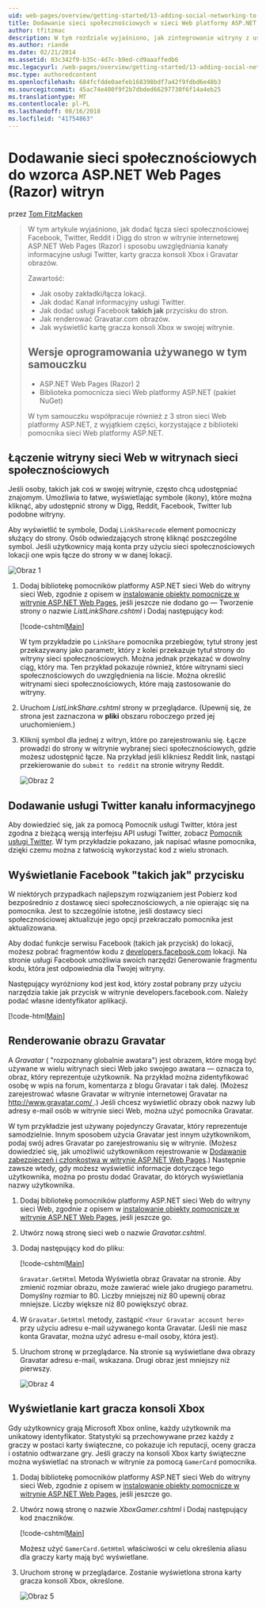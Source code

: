 ```yaml
---
uid: web-pages/overview/getting-started/13-adding-social-networking-to-your-web-site
title: Dodawanie sieci społecznościowych w sieci Web platformy ASP.NET stron witryny (Razor) | Dokumentacja firmy Microsoft
author: tfitzmac
description: W tym rozdziale wyjaśniono, jak zintegrowanie witryny z usługami sieci społecznościowych. W tym rozdziale dowiesz się, jak umożliwić użytkownikom/łącze zakładki witryny sieci Web...
ms.author: riande
ms.date: 02/21/2014
ms.assetid: 03c342f9-b35c-4d7c-b9ed-cd9aaaffedb6
msc.legacyurl: /web-pages/overview/getting-started/13-adding-social-networking-to-your-web-site
msc.type: authoredcontent
ms.openlocfilehash: 684fcfdde0aefeb168398bdf7a42f9fdbd6e48b3
ms.sourcegitcommit: 45ac74e400f9f2b7dbded66297730f6f14a4eb25
ms.translationtype: MT
ms.contentlocale: pl-PL
ms.lasthandoff: 08/16/2018
ms.locfileid: "41754863"
---
```

<a name="adding-social-networking-to-aspnet-web-pages-razor-sites"></a>Dodawanie sieci społecznościowych do wzorca ASP.NET Web Pages (Razor) witryn
====================
przez [Tom FitzMacken](https://github.com/tfitzmac)

> W tym artykule wyjaśniono, jak dodać łącza sieci społecznościowej Facebook, Twitter, Reddit i Digg do stron w witrynie internetowej ASP.NET Web Pages (Razor) i sposobu uwzględniania kanały informacyjne usługi Twitter, karty gracza konsoli Xbox i Gravatar obrazów.
> 
> Zawartość:
> 
> - Jak osoby zakładki/łącza lokacji.
> - Jak dodać Kanał informacyjny usługi Twitter.
> - Jak dodać usługi Facebook **takich jak** przycisku do stron.
> - Jak renderować Gravatar.com obrazów.
> - Jak wyświetlić kartę gracza konsoli Xbox w swojej witrynie.
>   
> 
> ## <a name="software-versions-used-in-the-tutorial"></a>Wersje oprogramowania używanego w tym samouczku
> 
> 
> - ASP.NET Web Pages (Razor) 2
> - Biblioteka pomocnicza sieci Web platformy ASP.NET (pakiet NuGet)
>   
> 
> W tym samouczku współpracuje również z 3 stron sieci Web platformy ASP.NET, z wyjątkiem części, korzystające z biblioteki pomocnika sieci Web platformy ASP.NET.


<a id="Linking_Your_Website"></a>
## <a name="linking-your-website-on-social-networking-sites"></a>Łączenie witryny sieci Web w witrynach sieci społecznościowych

Jeśli osoby, takich jak coś w swojej witrynie, często chcą udostępniać znajomym. Umożliwia to łatwe, wyświetlając symbole (ikony), które można kliknąć, aby udostępnić strony w Digg, Reddit, Facebook, Twitter lub podobne witryny.

Aby wyświetlić te symbole, Dodaj `LinkSharecode` element pomocniczy służący do strony. Osób odwiedzających stronę kliknąć poszczególne symbol. Jeśli użytkownicy mają konta przy użyciu sieci społecznościowych lokacji one wpis łącze do strony w w danej lokacji.

![Obraz 1](13-adding-social-networking-to-your-web-site/_static/image1.jpg)

1. Dodaj bibliotekę pomocników platformy ASP.NET sieci Web do witryny sieci Web, zgodnie z opisem w [instalowanie obiekty pomocnicze w witrynie ASP.NET Web Pages](https://go.microsoft.com/fwlink/?LinkId=252372), jeśli jeszcze nie dodano go — Tworzenie strony o nazwie *ListLinkShare.cshtml* i Dodaj następujący kod:

    [!code-cshtml[Main](13-adding-social-networking-to-your-web-site/samples/sample1.cshtml)]

    W tym przykładzie po `LinkShare` pomocnika przebiegów, tytuł strony jest przekazywany jako parametr, który z kolei przekazuje tytuł strony do witryny sieci społecznościowych. Można jednak przekazać w dowolny ciąg, który ma. Ten przykład pokazuje również, które witrynami sieci społecznościowych do uwzględnienia na liście. Można określić witrynami sieci społecznościowych, które mają zastosowanie do witryny.
2. Uruchom *ListLinkShare.cshtml* strony w przeglądarce. (Upewnij się, że strona jest zaznaczona w **pliki** obszaru roboczego przed jej uruchomieniem.)
3. Kliknij symbol dla jednej z witryn, które po zarejestrowaniu się. Łącze prowadzi do strony w witrynie wybranej sieci społecznościowych, gdzie możesz udostępnić łącze. Na przykład jeśli klikniesz Reddit link, nastąpi przekierowanie do `submit to reddit` na stronie witryny Reddit.

     ![Obraz 2](13-adding-social-networking-to-your-web-site/_static/image2.jpg)

<a id="Adding_a_Twitter_Feed"></a>
## <a name="adding-a-twitter-feed"></a>Dodawanie usługi Twitter kanału informacyjnego

Aby dowiedzieć się, jak za pomocą Pomocnik usługi Twitter, która jest zgodna z bieżącą wersją interfejsu API usługi Twitter, zobacz [Pomocnik usługi Twitter](../ui-layouts-and-themes/twitter-helper.md). W tym przykładzie pokazano, jak napisać własne pomocnika, dzięki czemu można z łatwością wykorzystać kod z wielu stronach.

<a id="Displaying_a_Facebook_Button"></a>
## <a name="displaying-a-facebook-quotlikequot-button"></a>Wyświetlanie Facebook &quot;takich jak&quot; przycisku

W niektórych przypadkach najlepszym rozwiązaniem jest Pobierz kod bezpośrednio z dostawcę sieci społecznościowych, a nie opierając się na pomocnika. Jest to szczególnie istotne, jeśli dostawcy sieci społecznościowej aktualizuje jego opcji przekraczało pomocnika jest aktualizowana.

Aby dodać funkcje serwisu Facebook (takich jak przycisk) do lokacji, możesz pobrać fragmentów kodu z [developers.facebook.com](https://developers.facebook.com/) lokacji. Na stronie usługi Facebook umożliwia swoich narzędzi Generowanie fragmentu kodu, która jest odpowiednia dla Twojej witryny.

Następujący wyróżniony kod jest kod, który został pobrany przy użyciu narzędzia takie jak przycisk w witrynie developers.facebook.com. Należy podać własne identyfikator aplikacji.

[!code-html[Main](13-adding-social-networking-to-your-web-site/samples/sample2.html?highlight=7-14,16-17)]

<a id="Rendering_a_Gravatar_Image"></a>
## <a name="rendering-a-gravatar-image"></a>Renderowanie obrazu Gravatar

A *Gravatar* ( &quot;rozpoznany globalnie awatara&quot;) jest obrazem, które mogą być używane w wielu witrynach sieci Web jako swojego awatara &#8212; oznacza to, obraz, który reprezentuje użytkownik. Na przykład można zidentyfikować osobę w wpis na forum, komentarza z blogu Gravatar i tak dalej. (Możesz zarejestrować własne Gravatar w witrynie internetowej Gravatar na [ http://www.gravatar.com/ ](http://www.gravatar.com/).) Jeśli chcesz wyświetlić obrazy obok nazwy lub adresy e-mail osób w witrynie sieci Web, można użyć pomocnika Gravatar.

W tym przykładzie jest używany pojedynczy Gravatar, który reprezentuje samodzielnie. Innym sposobem użycia Gravatar jest innym użytkownikom, podaj swój adres Gravatar po zarejestrowaniu się w witrynie. (Możesz dowiedzieć się, jak umożliwić użytkownikom rejestrowanie w [Dodawanie zabezpieczeń i członkostwa w witrynie ASP.NET Web Pages](https://go.microsoft.com/fwlink/?LinkId=202904).) Następnie zawsze wtedy, gdy możesz wyświetlić informacje dotyczące tego użytkownika, można po prostu dodać Gravatar, do których wyświetlania nazwy użytkownika.

1. Dodaj bibliotekę pomocników platformy ASP.NET sieci Web do witryny sieci Web, zgodnie z opisem w [instalowanie obiekty pomocnicze w witrynie ASP.NET Web Pages](https://go.microsoft.com/fwlink/?LinkId=252372), jeśli jeszcze go.
2. Utwórz nową stronę sieci web o nazwie *Gravatar.cshtml*.
3. Dodaj następujący kod do pliku: 

    [!code-cshtml[Main](13-adding-social-networking-to-your-web-site/samples/sample3.cshtml)]

    `Gravatar.GetHtml` Metoda Wyświetla obraz Gravatar na stronie. Aby zmienić rozmiar obrazu, może zawierać wiele jako drugiego parametru. Domyślny rozmiar to 80. Liczby mniejszej niż 80 upewnij obraz mniejsze. Liczby większe niż 80 powiększyć obraz.
4. W `Gravatar.GetHtml` metody, zastąpić `<Your Gravatar account here>` przy użyciu adresu e-mail używanego konta Gravatar. (Jeśli nie masz konta Gravatar, można użyć adresu e-mail osoby, która jest).
5. Uruchom stronę w przeglądarce. Na stronie są wyświetlane dwa obrazy Gravatar adresu e-mail, wskazana. Drugi obraz jest mniejszy niż pierwszy. 

    ![Obraz 4](13-adding-social-networking-to-your-web-site/_static/image3.jpg)

<a id="Displaying_an_Xbox_Gamer_Card"></a>
## <a name="displaying-an-xbox-gamer-card"></a>Wyświetlanie kart gracza konsoli Xbox

Gdy użytkownicy grają Microsoft Xbox online, każdy użytkownik ma unikatowy identyfikator. Statystyki są przechowywane przez każdy z graczy w postaci karty świąteczne, co pokazuje ich reputacji, oceny gracza i ostatnio odtwarzane gry. Jeśli graczy na konsoli Xbox karty świąteczne można wyświetlać na stronach w witrynie za pomocą `GamerCard` pomocnika.

1. Dodaj bibliotekę pomocników platformy ASP.NET sieci Web do witryny sieci Web, zgodnie z opisem w [instalowanie obiekty pomocnicze w witrynie ASP.NET Web Pages](https://go.microsoft.com/fwlink/?LinkId=252372), jeśli jeszcze go.
2. Utwórz nową stronę o nazwie *XboxGamer.cshtml* i Dodaj następujący kod znaczników.

    [!code-cshtml[Main](13-adding-social-networking-to-your-web-site/samples/sample4.cshtml)]

    Możesz użyć `GamerCard.GetHtml` właściwości w celu określenia aliasu dla graczy karty mają być wyświetlane.
3. Uruchom stronę w przeglądarce. Zostanie wyświetlona strona karty gracza konsoli Xbox, określone.

    ![Obraz 5](13-adding-social-networking-to-your-web-site/_static/image4.jpg)
